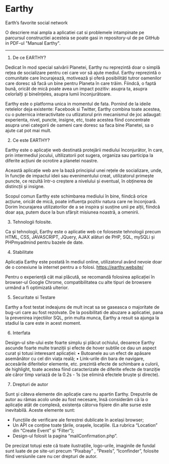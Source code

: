 # Earthy
Earth’s favorite social network


O descriere mai ampla a aplicatiei cat si problemele intampinate pe parcursul constructiei acesteia se poate gasi in repository-ul de pe GitHub in PDF-ul "Manual Earthy". 

------------------------------------------------------------------------------------------------------------------------

1) De ce EARTHY? 

Dedicat în mod special salvării Planetei, Earthy nu reprezintă doar o simplă rețea de socializare pentru cei care vor să ajute mediul. Earthy reprezintă o comunitate care încurajează, motivează și oferă posibilități tutror oamenilor care doresc să facă un bine pentru Planeta în care trăim. Fiindcă, o faptă bună, oricât de mică poate avea un impact pozitiv: asupra ta, asupra celorlalți și bineînțeles, asupra lumii înconjurătoare. 

Earthy este o platforma unica in momentul de fata. Pornind de la ideile retelelor deja existente: Facebook si Twitter, Earthy combina toate acestea, cu o puternica interactivitate cu utlizatorul prin mecanismul de joc adaugat: experienta, nivel, puncte, insigne, etc, toate acestea fiind concentrate asupra unei categorii de oameni care doresc sa faca bine Planetei, sa o ajute cat pot mai mult. 


2) Ce este EARTHY? 

Earthy este o aplicație web destinată protejării mediului înconjurător, în care, prin intermediul jocului, ultilizatorii pot sugera, organiza sau participa la diferite acțiuni de ocrotire a planetei noastre. 

Această aplicație web are la bază principiul unei rețele de socializare, unde, în funcție de impactul ideii sau evenimentului creat, utilizatorul primește puncte, ce rezultă într-o creștere a nivelului și eventual, în obținerea de distincții și insigne. 

Scopul comun Earthy este schimbarea mediului în bine, fiindcă orice acțiune, oricât de mică, poate influența pozitiv natura care ne înconjoară. Dorim încurajarea utilizatorilor de a se inspira și susține unii pe alții, fiindcă doar așa, putem duce la bun sfârșit misiunea noastră, a omenirii. 


3) Tehnologii folosite. 

Ca și tehnologii, Earthy este o aplicatie web ce foloseste tehnologii precum HTML, CSS, JAVASCRIPT, JQuery, AJAX alături de PHP, SQL, mySQLi și PHPmyadmind pentru bazele de date.


4) Stabilitate 

Aplicația Earthy este postată în mediul online, utilizatorul având nevoie doar de o conexiune la internet pentru a o folosi. https://earthy.website/

Pentru o experiență cât mai plăcută, se recomandă folosirea aplicației în browser-ul Google Chrome, compatibilitatea cu alte tipuri de browsere urmând a fi optimizată ulterior. 


5) Securitate si Testare 

Earthy a fost testat indeajuns de mult incat sa se gaseasca o majoritate de bug-uri care au fost rezolvate. De la posibilitati de abuzare a aplicatiei, pana la prevenirea injectiilor SQL, prin multa munca, Earthy a resuit sa ajunga la stadiul la care este in acest moment. 


6) Interfata

Design-ul site-ului este foarte simplu și plăcut ochiului, deoarece Earthy ascunde foarte multe tranziții și efecte de hover subtile ce dau un aspect curat și totusi interesant aplicației: 
•	Butoanele au un efect de apăsare asemănător cu cel din viața reală;
•	Link-urile din bara de navigare, accesările diferitelor elemente, etc. prezintă efecte de schimbare a culorii, de highlight, toate acestea fiind caracterizate de diferite efecte de tranziție ale căror timp variază de la 0.2s - 1s (se elimină efectele bruște și directe). 


7) Drepturi de autor

Sunt și câteva elemente din aplicație care nu apartin Earthy. Dreputrile de autor au rămas acolo unde au fost necesare, însă considerăm că la o aplicație atât de complexă, existența câtorva fișiere din alte surse este inevitabilă. Aceste elemente sunt: 
-	Funcțiile de verificare ale ferestrei dublicate în același browser; 
-	Un API ce conține toate țările, orașele, locațiile. (La rubrica “Location” din “Create Event” și “Filter”); 
-	Design-ul folosit la pagina “mailConfirmation.php”. 

De precizat totuși este că toate ilustrațiile, logo-urile, imaginile de fundal sunt luate de pe site-uri precum “Pixabay” , “Pexels”, “Iconfinder”, folosite fiind versiunile care nu cer drepturi de autor. 

